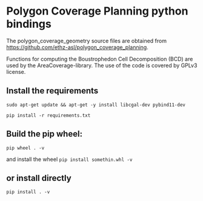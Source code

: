 # Polygon Coverage Planning python bindings
The polygon_coverage_geometry source files are obtained from https://github.com/ethz-asl/polygon_coverage_planning.

Functions for computing the Boustrophedon Cell Decomposition (BCD) are used by the AreaCoverage-library. The use of the code is covered by GPLv3 license. 
## Install the requirements
```sudo apt-get update && apt-get -y install libcgal-dev pybind11-dev```

```pip install -r requirements.txt```

## Build the pip wheel:
```pip wheel . -v```

and install the wheel
```pip install somethin.whl -v```

## or install directly
```pip install . -v```
